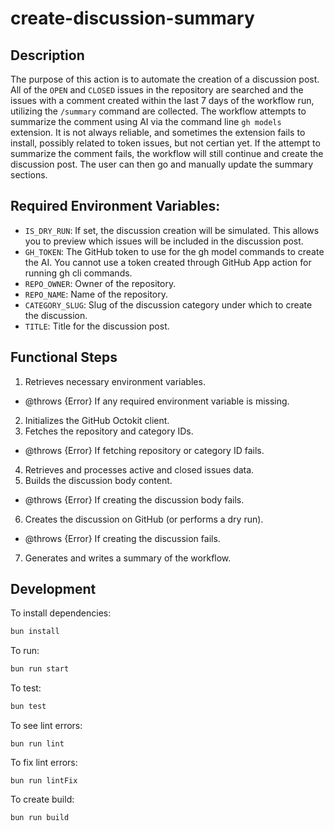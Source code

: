 # create-discussion-summary

## Description

The purpose of this action is to automate the creation of a discussion post. All of the `OPEN` and `CLOSED` issues in the repository are searched and the issues with a comment created within the last 7 days of the workflow run, utilizing the `/summary` command are collected. The workflow attempts to summarize the comment using AI via the command line `gh models` extension. It is not always reliable, and sometimes the extension fails to install, possibly related to token issues, but not certian yet. If the attempt to summarize the comment fails, the workflow will still continue and create the discussion post. The user can then go and manually update the summary sections.

## Required Environment Variables:
* `IS_DRY_RUN`: If set, the discussion creation will be simulated. This allows you to preview which issues will be included in the discussion post.
* `GH_TOKEN`: The GitHub token to use for the gh model commands to create the AI. You cannot use a token created through GitHub App action for running gh cli commands.
* `REPO_OWNER`: Owner of the repository.
* `REPO_NAME`: Name of the repository.
* `CATEGORY_SLUG`: Slug of the discussion category under which to create the discussion.
* `TITLE`: Title for the discussion post.

## Functional Steps
1. Retrieves necessary environment variables.
  - @throws {Error} If any required environment variable is missing.
2. Initializes the GitHub Octokit client.
3. Fetches the repository and category IDs.
  - @throws {Error} If fetching repository or category ID fails.
4. Retrieves and processes active and closed issues data.
5. Builds the discussion body content.
  - @throws {Error} If creating the discussion body fails.
6. Creates the discussion on GitHub (or performs a dry run).
  - @throws {Error} If creating the discussion fails.
7. Generates and writes a summary of the workflow.

## Development
To install dependencies:
```bash
bun install
```

To run:
```bash
bun run start
```

To test:
```bash
bun test
```

To see lint errors:
```
bun run lint
```

To fix lint errors:
```
bun run lintFix
```

To create build:
```
bun run build
```